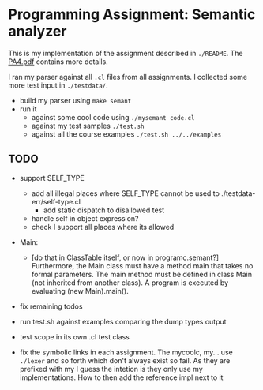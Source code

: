 # Programming Assignment: Semantic analyzer

This is my implementation of the assignment described in `./README`. The
[PA4.pdf](https://web.stanford.edu/class/cs143/handouts/PA4.pdf) contains more details.

I ran my parser against all `.cl` files from all assignments. I collected some more test input in
`./testdata/`.

* build my parser using `make semant`
* run it
  * against some cool code using `./mysemant code.cl`
  * against my test samples `./test.sh`
  * against all the course examples `./test.sh ../../examples`

## TODO

* support SELF_TYPE
  * add all illegal places where SELF_TYPE cannot be used to ./testdata-err/self-type.cl
    * add static dispatch to disallowed test
  * handle self in object expression?
  * check I support all places where its allowed

* Main:
  * [do that in ClassTable itself, or now in programc.semant?] Furthermore, the Main class must have a method main that
  takes no formal parameters. The main method must be defined in class Main (not inherited from another
  class). A program is executed by evaluating (new Main).main().
* fix remaining todos

* run test.sh against examples comparing the dump types output
* test scope in its own .cl test class

* fix the symbolic links in each assignment. The mycoolc, my... use `./lexer` and so forth which
don't always exist so fail. As they are prefixed with my I guess the intetion is they only use my
implementations. How to then add the reference impl next to it

